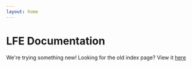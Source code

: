 ```yaml
---
layout: home
---
```


# LFE Documentation

We're trying something new! Looking for the old index page? View it
[here](index-old.html)

